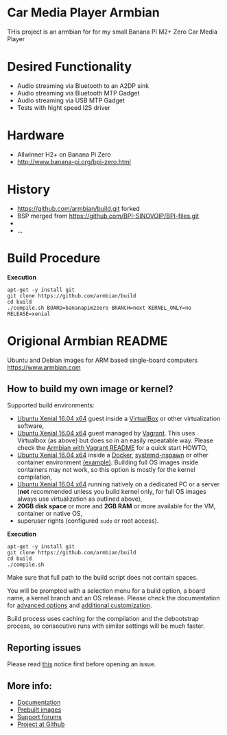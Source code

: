 # Car Media Player Armbian

THis project is an armbian for for my small Banana PI M2+ Zero Car Media Player

# Desired Functionality

- Audio streaming via Bluetooth to an A2DP sink
- Audio streaming via Bluetooth MTP Gadget
- Audio streaming via USB MTP Gadget
- Tests with hight speed I2S driver

# Hardware

- Allwinner H2+ on Banana Pi Zero
- http://www.banana-pi.org/bpi-zero.html

# History

- https://github.com/armbian/build.git forked
- BSP merged from https://github.com/BPI-SINOVOIP/BPI-files.git
- 
- ...

# Build Procedure

**Execution**

	apt-get -y install git
	git clone https://github.com/armbian/build
	cd build
	./compile.sh BOARD=bananapim2zero BRANCH=next KERNEL_ONLY=no RELEASE=xenial
















# Origional Armbian README

Ubuntu and Debian images for ARM based single-board computers
https://www.armbian.com

## How to build my own image or kernel?

Supported build environments:

- [Ubuntu Xenial 16.04 x64](http://archive.ubuntu.com/ubuntu/dists/xenial-updates/main/installer-amd64/current/images/netboot/mini.iso) guest inside a [VirtualBox](https://www.virtualbox.org/wiki/Downloads) or other virtualization software,
- [Ubuntu Xenial 16.04 x64](http://archive.ubuntu.com/ubuntu/dists/xenial-updates/main/installer-amd64/current/images/netboot/mini.iso) guest managed by [Vagrant](https://www.vagrantup.com/). This uses Virtualbox (as above) but does so in an easily repeatable way. Please check the [Armbian with Vagrant README](https://docs.armbian.com/Developer-Guide_Using-Vagrant/) for a quick start HOWTO,
- [Ubuntu Xenial 16.04 x64](http://archive.ubuntu.com/ubuntu/dists/xenial-updates/main/installer-amd64/current/images/netboot/mini.iso) inside a [Docker](https://www.docker.com/), [systemd-nspawn](https://www.freedesktop.org/software/systemd/man/systemd-nspawn.html) or other container environment [(example)](https://github.com/igorpecovnik/lib/pull/255#issuecomment-205045273). Building full OS images inside containers may not work, so this option is mostly for the kernel compilation,
- [Ubuntu Xenial 16.04 x64](http://archive.ubuntu.com/ubuntu/dists/xenial-updates/main/installer-amd64/current/images/netboot/mini.iso) running natively on a dedicated PC or a server (**not** recommended unless you build kernel only, for full OS images always use virtualization as outlined above),
- **20GB disk space** or more and **2GB RAM** or more available for the VM, container or native OS,
- superuser rights (configured `sudo` or root access).

**Execution**

	apt-get -y install git
	git clone https://github.com/armbian/build
	cd build
	./compile.sh

Make sure that full path to the build script does not contain spaces.

You will be prompted with a selection menu for a build option, a board name, a kernel branch and an OS release. Please check the documentation for [advanced options](https://docs.armbian.com/Developer-Guide_Build-Options/) and [additional customization](https://docs.armbian.com/Developer-Guide_User-Configurations/).

Build process uses caching for the compilation and the debootstrap process, so consecutive runs with similar settings will be much faster.

## Reporting issues

Please read [this](https://github.com/igorpecovnik/lib/blob/master/.github/ISSUE_TEMPLATE.md) notice first before opening an issue.

## More info:

- [Documentation](https://docs.armbian.com/Developer-Guide_Build-Preparation/)
- [Prebuilt images](https://www.armbian.com/download/)
- [Support forums](https://forum.armbian.com/ "Armbian support forum")
- [Project at Github](https://github.com/igorpecovnik/lib)
